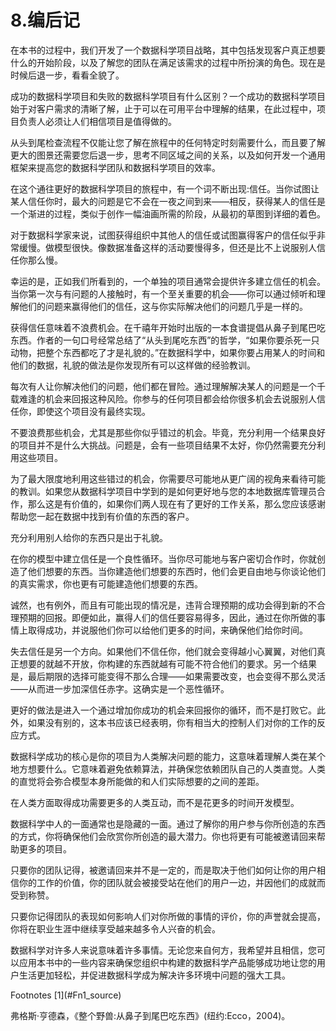 # 8.编后记

在本书的过程中，我们开发了一个数据科学项目战略，其中包括发现客户真正想要什么的开始阶段，以及了解您的团队在满足该需求的过程中所扮演的角色。现在是时候后退一步，看看全貌了。

成功的数据科学项目和失败的数据科学项目有什么区别？一个成功的数据科学项目始于对客户需求的清晰了解，止于可以在可用平台中理解的结果，在此过程中，项目负责人必须让人们相信项目是值得做的。

从头到尾检查流程不仅能让您了解在旅程中的任何特定时刻需要什么，而且要了解更大的图景还需要您后退一步，思考不同区域之间的关系，以及如何开发一个通用框架来提高您的数据科学团队和数据科学项目的效率。

在这个通往更好的数据科学项目的旅程中，有一个词不断出现:信任。当你试图让某人信任你时，最大的问题是它不会在一夜之间到来——相反，获得某人的信任是一个渐进的过程，类似于创作一幅油画所需的阶段，从最初的草图到详细的着色。

对于数据科学家来说，试图获得组织中其他人的信任或试图赢得客户的信任似乎非常缓慢。做模型很快。像数据准备这样的活动要慢得多，但还是比不上说服别人信任你那么慢。

幸运的是，正如我们所看到的，一个单独的项目通常会提供许多建立信任的机会。当你第一次与有问题的人接触时，有一个至关重要的机会——你可以通过倾听和理解他们的问题来赢得他们的信任，这与你实际解决他们的问题几乎是一样的。

获得信任意味着不浪费机会。在千禧年开始时出版的一本食谱提倡从鼻子到尾巴吃东西。作者的一句口号经常总结了“从头到尾吃东西”的哲学，“如果你要杀死一只动物，把整个东西都吃了才是礼貌的。”在数据科学中，如果你要占用某人的时间和他们的数据，礼貌的做法是你发现所有可以这样做的经验教训。

每次有人让你解决他们的问题，他们都在冒险。通过理解解决某人的问题是一个千载难逢的机会来回报这种风险。你参与的任何项目都会给你很多机会去说服别人信任你，即使这个项目没有最终实现。

不要浪费那些机会，尤其是那些你似乎错过的机会。毕竟，充分利用一个结果良好的项目并不是什么大挑战。问题是，会有一些项目结果不太好，你仍然需要充分利用这些项目。

为了最大限度地利用这些错过的机会，你需要尽可能地从更广阔的视角来看待可能的教训。如果您从数据科学项目中学到的是如何更好地与您的本地数据库管理员合作，那么这是有价值的，如果你们两人现在有了更好的工作关系，那么您应该感谢帮助您一起在数据中找到有价值的东西的客户。

充分利用别人给你的东西只是出于礼貌。

在你的模型中建立信任是一个良性循环。当你尽可能地与客户密切合作时，你就创造了他们想要的东西。当你建造他们想要的东西时，他们会更自由地与你谈论他们的真实需求，你也更有可能建造他们想要的东西。

诚然，也有例外，而且有可能出现的情况是，违背合理预期的成功会得到新的不合理预期的回报。即便如此，赢得人们的信任要容易得多，因此，通过在你所做的事情上取得成功，并说服他们你可以给他们更多的时间，来确保他们给你时间。

失去信任是另一个方向。如果他们不信任你，他们就会变得越小心翼翼，对他们真正想要的就越不开放，你构建的东西就越有可能不符合他们的要求。另一个结果是，最后期限的选择可能变得不那么合理——如果需要改变，也会变得不那么灵活——从而进一步加深信任赤字。这确实是一个恶性循环。

更好的做法是进入一个通过增加你成功的机会来回报你的循环，而不是打败它。此外，如果没有别的，这本书应该已经表明，你有相当大的控制人们对你的工作的反应方式。

数据科学成功的核心是你的项目为人类解决问题的能力，这意味着理解人类在某个地方想要什么。它意味着避免依赖算法，并确保您依赖团队自己的人类直觉。人类的直觉将会弥合模型本身所能做的和人们实际想要的之间的差距。

在人类方面取得成功需要更多的人类互动，而不是花更多的时间开发模型。

数据科学中人的一面通常也是隐藏的一面。通过了解你的用户参与你所创造的东西的方式，你将确保他们会欣赏你所创造的最大潜力。你也将更有可能被邀请回来帮助更多的项目。

只要你的团队记得，被邀请回来并不是一定的，而是取决于他们如何让你的用户相信你的工作的价值，你的团队就会被接受站在他们的用户一边，并因他们的成就而受到称赞。

只要你记得团队的表现如何影响人们对你所做的事情的评价，你的声誉就会提高，你将在职业生涯中继续享受越来越多令人兴奋的机会。

数据科学对许多人来说意味着许多事情。无论您来自何方，我希望并且相信，您可以应用本书中的一些内容来确保您组织中构建的数据科学产品能够成功地让您的用户生活更加轻松，并促进数据科学成为解决许多环境中问题的强大工具。

<aside class="FootnoteSection" epub:type="footnotes">Footnotes [1](#Fn1_source)

弗格斯·亨德森，《整个野兽:从鼻子到尾巴吃东西》(纽约:Ecco，2004)。

 </aside>